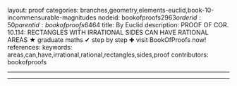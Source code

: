 layout: proof
categories: branches,geometry,elements-euclid,book-10-incommensurable-magnitudes
nodeid: bookofproofs$2963
orderid: 50
parentid: bookofproofs$6464
title: By Euclid
description: PROOF OF COR. 10.114: RECTANGLES WITH IRRATIONAL SIDES CAN HAVE RATIONAL AREAS &#9733; graduate maths &#10004; step by step &#10010; visit BookOfProofs now!
references: 
keywords: areas,can,have,irrational,rational,rectangles,sides,proof
contributors: bookofproofs

---


---


